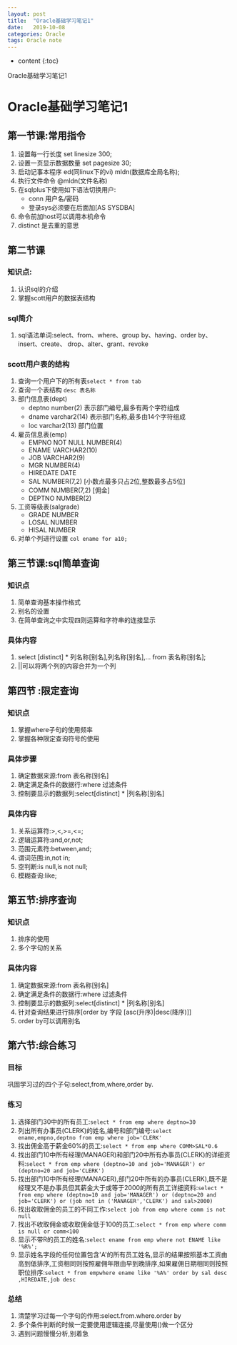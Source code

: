 ```yaml
---
layout: post
title:  "Oracle基础学习笔记1"
date:   2019-10-08
categories: Oracle
tags: Oracle note
---
```


* content
{:toc}

Oracle基础学习笔记1








# Oracle基础学习笔记1

## 第一节课:常用指令
1. 设置每一行长度 set linesize 300;
2. 设置一页显示数据数量 set pagesize 30;
3. 启动记事本程序 ed(同linux下的vi) mldn(数据库全局名称);
4. 执行文件命令 @mldn(文件名称)
5. 在sqlplus下使用如下语法切换用户:
    * conn 用户名/密码
    * 登录sys必须要在后面加[AS SYSDBA]
6. 命令前加host可以调用本机命令
7. distinct 是去重的意思

## 第二节课
### 知识点:
1. 认识sql的介绍
2. 掌握scott用户的数据表结构

### sql简介
1. sql语法单词:select、from、where、group by、having、order by、insert、create、 drop、alter、grant、revoke

### scott用户表的结构
1. 查询一个用户下的所有表`select * from tab`
2. 查询一个表结构 `desc 表名称`
3. 部门信息表(dept)
    * deptno number(2) 表示部门编号,最多有两个字符组成
    * dname varchar2(14) 表示部门名称,最多由14个字符组成
    * loc varchar2(13) 部门位置
4. 雇员信息表(emp)
    * EMPNO   NOT NULL NUMBER(4)
    * ENAME    VARCHAR2(10)
    * JOB      VARCHAR2(9)
    * MGR      NUMBER(4)
    * HIREDATE DATE
    * SAL      NUMBER(7,2) [小数点最多只占2位,整数最多占5位]
    * COMM     NUMBER(7,2) [佣金]
    * DEPTNO   NUMBER(2)
5. 工资等级表(salgrade)
    * GRADE    NUMBER
    * LOSAL    NUMBER
    * HISAL    NUMBER
6. 对单个列进行设置 `col ename for a10;`    

## 第三节课:sql简单查询
### 知识点
1. 简单查询基本操作格式
2. 别名的设置
3. 在简单查询之中实现四则运算和字符串的连接显示

### 具体内容
1. select [distinct] * 列名称[别名],列名称[别名],... from 表名称[别名];
2. ||可以将两个列的内容合并为一个列

## 第四节 :限定查询
### 知识点
1. 掌握where子句的使用频率
2. 掌握各种限定查询符号的使用

### 具体步骤
1. 确定数据来源:from 表名称[别名]
2. 确定满足条件的数据行:where 过滤条件
3. 控制要显示的数据列:select[distinct] * |列名称[别名]

### 具体内容
1. 关系运算符:>,<,>=,<=;
2. 逻辑运算符:and,or,not;
3. 范围元素符:between,and;
4. 谓词范围:in,not in;
5. 空判断:is null,is not null;
6. 模糊查询:like;

## 第五节:排序查询
### 知识点
1. 排序的使用
2. 多个字句的关系

### 具体内容
1. 确定数据来源:from 表名称[别名]
2. 确定满足条件的数据行:where 过滤条件
3. 控制要显示的数据列:select[distinct] * |列名称[别名]
4. 针对查询结果进行排序[order by 字段 [asc(升序)|desc(降序)]]
5. order by可以调用别名

## 第六节:综合练习
### 目标
巩固学习过的四个子句:select,from,where,order by.

### 练习
1. 选择部门30中的所有员工:`select * from emp where deptno=30`
2. 列出所有办事员(CLERK)的姓名,编号和部门编号:`select ename,empno,deptno from emp where job='CLERK'`
3. 找出佣金高于薪金60%的员工:`select * from emp where COMM>SAL*0.6 ` 
4. 找出部门10中所有经理(MANAGER)和部门20中所有办事员(CLERK)的详细资料:`select * from emp where (deptno=10 and job='MANAGER') or (deptno=20 and job='CLERK')`
5. 找出部门10中所有经理(MANAGER),部门20中所有的办事员(CLERK),既不是经理又不是办事员但其薪金大于或等于2000的所有员工详细资料:`select * from emp where (deptno=10 and job='MANAGER') or (deptno=20 and job='CLERK') or (job not in ('MANAGER','CLERK') and sal>2000)`
6. 找出收取佣金的员工的不同工作:`select job from emp where comm is not null`
7. 找出不收取佣金或收取佣金低于100的员工:`select * from emp where comm is null or comm<100`
8. 显示不带R的员工的姓名:`select ename from emp where not ENAME like '%R%';`
9. 显示姓名字段的任何位置包含'A'的所有员工姓名,显示的结果按照基本工资由高到低排序,工资相同则按照雇佣年限由早到晚排序,如果雇佣日期相同则按照职位排序:`select * from empwhere ename like '%A%' order by sal desc ,HIREDATE,job desc`

### 总结
1. 清楚学习过每一个字句的作用:select.from.where.order by
2. 多个条件判断的时候一定要使用逻辑连接,尽量使用()做一个区分
3. 遇到问题慢慢分析,别着急









